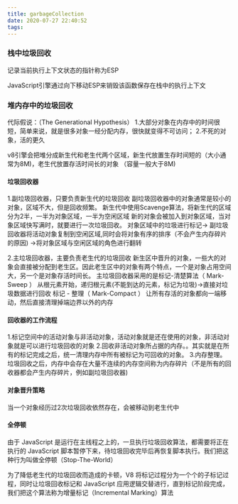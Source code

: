 ```yaml
---
title: garbageCollection
date: 2020-07-27 22:40:52
tags:
---
```


###  栈中垃圾回收

记录当前执行上下文状态的指针称为ESP

JavaScript引擎通过向下移动ESP来销毁该函数保存在栈中的执行上下文

### 堆内存中的垃圾回收

代际假说：（The Generational Hypothesis）
1.大部分对象在内存中的时间很短，简单来说，就是很多对象一经分配内存，很快就变得不可访问；
2.不死的对象，活的更久


v8引擎会把堆分成新生代和老生代两个区域，新生代放置生存时间短的（大小通常为8M)，老生代放置存活时间长的对象
（容量一般大于8M)

#### 垃圾回收器
1.副垃圾回收器，只要负责新生代的垃圾回收
副垃圾回收器中的对象通常是较小的对象，区域不大，但是回收频繁。
新生代中使用Scavenge算法，将新生代的区域分为2半，一半为对象区域，一半为空闲区域
新的对象会被加入到对象区域，当对象区域快写满时，就要进行一次垃圾回收。
对象区域中的垃圾进行标记-> 副垃圾回收器将活动对象复制到空闲区域,同时会将对象有序的排序（不会产生内存碎片的原因)
->将对象区域与空闲区域的角色进行翻转


2.主垃圾回收器，主要负责老生代的垃圾回收
新生区中晋升的对象，一些大的对象会直接被分配到老生区。因此老生区中的对象有两个特点，一个是对象占用空间大，另一个是对象存活时间长。
主垃圾回收器采用的是标记-清楚算法（ Mark-Sweep ）
从根元素开始，递归根元素(不能到达的元素，标记为垃圾)->直接对垃圾数据进行回收
标记 - 整理（ Mark-Compact ）
让所有存活的对象都向一端移动，然后直接清理掉端边界以外的内存

#### 回收器的工作流程

1.标记空间中的活动对象与非活动对象，活动对象就是还在使用的对象，非活动对象就是可以进行垃圾回收的对象
2.回收非活动对象所占据的内存。。其实就是在所有的标记完成之后，统一清理内存中所有被标记为可回收的对象。
3.内存整理。垃圾回收之后，内存中会存在大量不连续的内存空间称为内存碎片（不是所有的回收器都会产生内存碎片，例如副垃圾回收器)

#### 对象晋升策略
当一个对象经历过2次垃圾回收依然存在，会被移动到老生代中

#### 全停顿
由于 JavaScript 是运行在主线程之上的，一旦执行垃圾回收算法，都需要将正在执行的 JavaScript 脚本暂停下来，待垃圾回收完毕后再恢复脚本执行。我们把这种行为叫做全停顿（Stop-The-World）

为了降低老生代的垃圾回收而造成的卡顿，V8 将标记过程分为一个个的子标记过程，同时让垃圾回收标记和 JavaScript 应用逻辑交替进行，直到标记阶段完成，我们把这个算法称为增量标记（Incremental Marking）算法
